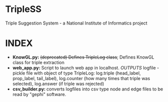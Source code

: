 # TripleSS
Triple Suggestion System - a National Institute of Informatics project

# INDEX

- <b> KnowGL.py: </b> <s>(deprecated) Defines TripleLog class</s>; Defines KnowGL class for triple extraction
- <b> web_app.py: </b> Script to launch web app in localhost. <i>OUTPUTS</i> logfile - pickle file with object of type TripleLog: log.triple (head_label, prop_label, tail_label), log.counter (how many times that triple was selected), log.answer (if triple was rejected)
- <b> csv_builder.py: </b> converts logfiles into csv type node and edge files to be read by "gephi" software. 
                                
